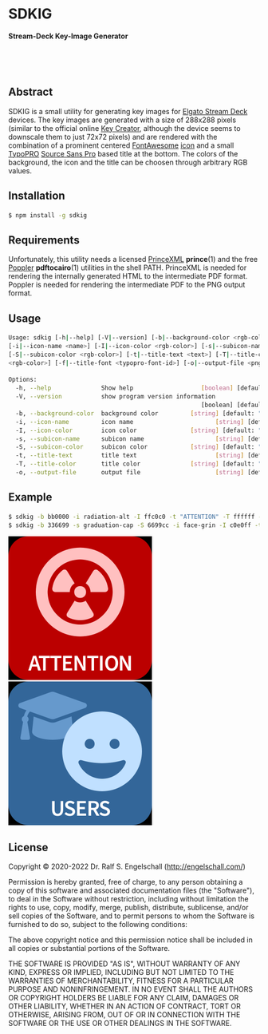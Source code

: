 
SDKIG
=====

**Stream-Deck Key-Image Generator**

<p/>
<img src="https://nodei.co/npm/sdkig.png?downloads=true&stars=true" alt=""/>

<p/>
<img src="https://david-dm.org/rse/sdkig.png" alt=""/>

Abstract
--------

SDKIG is a small utility for generating key images for [Elgato Stream
Deck](https://www.elgato.com/en/gaming/stream-deck) devices. The key images are generated with a size of 288x288 pixels (similar
to the official online [Key Creator](https://www.elgato.com/en/gaming/keycreator), although
the device seems to downscale them to just 72x72 pixels) and are rendered
with the combination of a prominent centered [FontAwesome](https://fontawesome.com/)
[icon](https://fontawesome.com/icons?d=gallery&m=free)
and a small [TypoPRO](http://typopro.org/)
[Source Sans Pro](http://typopro.org/specimen/specimen.html#TypoPRO_0_Source_0_Sans_0_Pro-normal-normal-normal-normal)
based title at the bottom. The colors of the background, the icon and the title can be
choosen through arbitrary RGB values.

Installation
------------

```sh
$ npm install -g sdkig
```

Requirements
------------

Unfortunately, this utility needs a licensed [PrinceXML](https://www.princexml.com/) **prince**(1)
and the free [Poppler](https://poppler.freedesktop.org/) **pdftocairo**(1) utilities in the shell PATH.
PrinceXML is needed for rendering the internally generated HTML to the intermediate PDF format.
Poppler is needed for rendering the intermediate PDF to the PNG output format.

Usage
-----

```sh
Usage: sdkig [-h|--help] [-V|--version] [-b|--background-color <rgb-color>]
[-i|--icon-name <name>] [-I|--icon-color <rgb-color>] [-s|--subicon-name <name>]
[-S|--subicon-color <rgb-color>] [-t|--title-text <text>] [-T|--title-color
<rgb-color>] [-f|--title-font <typopro-font-id>] [-o|--output-file <png-file>]

Options:
  -h, --help              Show help                   [boolean] [default: false]
  -V, --version           show program version information
                                                      [boolean] [default: false]
  -b, --background-color  background color         [string] [default: "#000000"]
  -i, --icon-name         icon name                       [string] [default: ""]
  -I, --icon-color        icon color               [string] [default: "#ffffff"]
  -s, --subicon-name      subicon name                    [string] [default: ""]
  -S, --subicon-color     subicon color            [string] [default: "#ffffff"]
  -t, --title-text        title text                      [string] [default: ""]
  -T, --title-color       title color              [string] [default: "#e0e0e0"]
  -o, --output-file       output file                     [string] [default: ""]
```

Example
-------

```sh
$ sdkig -b bb0000 -i radiation-alt -I ffc0c0 -t "ATTENTION" -T ffffff -o sample1.png
$ sdkig -b 336699 -s graduation-cap -S 6699cc -i face-grin -I c0e0ff -t "USERS" -T ffffff -o sample2.png
```

![sample1](sample1.png)
![sample2](sample2.png)

License
-------

Copyright &copy; 2020-2022 Dr. Ralf S. Engelschall (http://engelschall.com/)

Permission is hereby granted, free of charge, to any person obtaining
a copy of this software and associated documentation files (the
"Software"), to deal in the Software without restriction, including
without limitation the rights to use, copy, modify, merge, publish,
distribute, sublicense, and/or sell copies of the Software, and to
permit persons to whom the Software is furnished to do so, subject to
the following conditions:

The above copyright notice and this permission notice shall be included
in all copies or substantial portions of the Software.

THE SOFTWARE IS PROVIDED "AS IS", WITHOUT WARRANTY OF ANY KIND,
EXPRESS OR IMPLIED, INCLUDING BUT NOT LIMITED TO THE WARRANTIES OF
MERCHANTABILITY, FITNESS FOR A PARTICULAR PURPOSE AND NONINFRINGEMENT.
IN NO EVENT SHALL THE AUTHORS OR COPYRIGHT HOLDERS BE LIABLE FOR ANY
CLAIM, DAMAGES OR OTHER LIABILITY, WHETHER IN AN ACTION OF CONTRACT,
TORT OR OTHERWISE, ARISING FROM, OUT OF OR IN CONNECTION WITH THE
SOFTWARE OR THE USE OR OTHER DEALINGS IN THE SOFTWARE.

